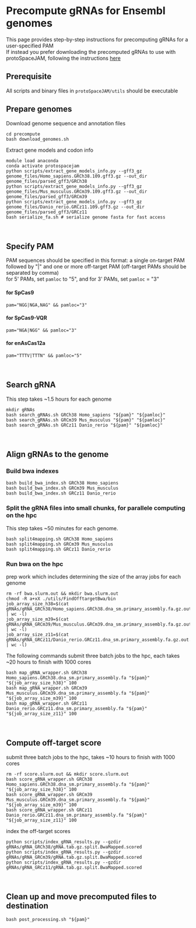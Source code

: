 # Precompute gRNAs for Ensembl genomes
This page provides step-by-step instructions for precomputing gRNAs for a user-specified PAM  
If instead you prefer downloading the precomputed gRNAs to use with protoSpaceJAM, following the instructions [here](https://github.com/czbiohub/protoSpaceJAM#download-and-unzip-pre-computed-data)

## Prerequisite
All scripts and binary files in `protoSpaceJAM/utils` should be executable
</br>

## Prepare genomes
Download genome sequence and annotation files 
```shell
cd precompute
bash download_genomes.sh
```
Extract gene models and codon info
```shell
module load anaconda
conda activate protospacejam
python scripts/extract_gene_models_info.py --gff3_gz genome_files/Homo_sapiens.GRCh38.109.gff3.gz --out_dir genome_files/parsed_gff3/GRCh38
python scripts/extract_gene_models_info.py --gff3_gz genome_files/Mus_musculus.GRCm39.109.gff3.gz --out_dir genome_files/parsed_gff3/GRCm39
python scripts/extract_gene_models_info.py --gff3_gz genome_files/Danio_rerio.GRCz11.109.gff3.gz --out_dir genome_files/parsed_gff3/GRCz11
bash serialize_fa.sh # serialize genome fasta for fast access
```
</br>

## Specify PAM  
PAM sequences should be specified in this format: a single on-target PAM followed by "|" and one or more off-target PAM (off-target PAMs should be separated by comma)  
for 5' PAMs, set `pamloc` to "5", and for 3' PAMs, set `pamloc` = "3"    
#### for SpCas9
```shell
pam="NGG|NGA,NAG" && pamloc="3"
```
#### for SpCas9-VQR
```shell
pam="NGA|NGG" && pamloc="3"
```
#### for enAsCas12a
```shell
pam="TTTV|TTTN" && pamloc="5"
```
</br>

## Search gRNA  
This step takes ~1.5 hours for each genome  
```shell
mkdir gRNAs
bash search_gRNAs.sh GRCh38 Homo_sapiens "${pam}" "${pamloc}"
bash search_gRNAs.sh GRCm39 Mus_musculus "${pam}" "${pamloc}"
bash search_gRNAs.sh GRCz11 Danio_rerio "${pam}" "${pamloc}"
```
</br>

## Align gRNAs to the genome
### Build bwa indexes
```shell
bash build_bwa_index.sh GRCh38 Homo_sapiens
bash build_bwa_index.sh GRCm39 Mus_musculus
bash build_bwa_index.sh GRCz11 Danio_rerio
```
### Split the gRNA files into small chunks, for parallele computing on the hpc
This step takes ~50 minutes for each genome.
```shell
bash split4mapping.sh GRCh38 Homo_sapiens
bash split4mapping.sh GRCm39 Mus_musculus
bash split4mapping.sh GRCz11 Danio_rerio
```
### Run bwa on the hpc

prep work which includes determining the size of the array jobs for each genome
```shell
rm -rf bwa.slurm.out && mkdir bwa.slurm.out
chmod -R a+xX ./utils/FindOfftargetBwa/bin
job_array_size_h38=$(cat gRNAs/gRNA_GRCh38/Homo_sapiens.GRCh38.dna_sm.primary_assembly.fa.gz.out.split.tab | wc -l)
job_array_size_m39=$(cat gRNAs/gRNA_GRCm39/Mus_musculus.GRCm39.dna_sm.primary_assembly.fa.gz.out.split.tab | wc -l)
job_array_size_z11=$(cat gRNAs/gRNA_GRCz11/Danio_rerio.GRCz11.dna_sm.primary_assembly.fa.gz.out.split.tab | wc -l)
```
The following commands submit three batch jobs to the hpc, each takes ~20 hours to finish with 1000 cores  

```shell
bash map_gRNA_wrapper.sh GRCh38 Homo_sapiens.GRCh38.dna_sm.primary_assembly.fa "${pam}" "${job_array_size_h38}" 100
bash map_gRNA_wrapper.sh GRCm39 Mus_musculus.GRCm39.dna_sm.primary_assembly.fa "${pam}" "${job_array_size_m39}" 100
bash map_gRNA_wrapper.sh GRCz11 Danio_rerio.GRCz11.dna_sm.primary_assembly.fa "${pam}" "${job_array_size_z11}" 100
```
</br>

## Compute off-target score
submit three batch jobs to the hpc, takes ~10 hours to finish with 1000 cores
```shell
rm -rf score.slurm.out && mkdir score.slurm.out
bash score_gRNA_wrapper.sh GRCh38 Homo_sapiens.GRCh38.dna_sm.primary_assembly.fa "${pam}" "${job_array_size_h38}" 100
bash score_gRNA_wrapper.sh GRCm39 Mus_musculus.GRCm39.dna_sm.primary_assembly.fa "${pam}" "${job_array_size_m39}" 100
bash score_gRNA_wrapper.sh GRCz11 Danio_rerio.GRCz11.dna_sm.primary_assembly.fa "${pam}" "${job_array_size_z11}" 100
```
index the off-target scores
```shell
python scripts/index_gRNA_results.py --gzdir gRNAs/gRNA_GRCh38/gRNA.tab.gz.split.BwaMapped.scored
python scripts/index_gRNA_results.py --gzdir gRNAs/gRNA_GRCm39/gRNA.tab.gz.split.BwaMapped.scored
python scripts/index_gRNA_results.py --gzdir gRNAs/gRNA_GRCz11/gRNA.tab.gz.split.BwaMapped.scored
```
</br>

## Clean up and move precomputed files to destination
```shell
bash post_processing.sh "${pam}"
```
